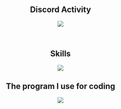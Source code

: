 <h2 align="center">Discord Activity</h2>
<p align="center">
  <a href="https://discord.com/users/735195431927021728"><img src="https://lanyard.cnrad.dev/api/735195431927021728"/></a>
</p>
<br>
<h2 align="center">Skills</h2>
<p align="center">
  <img src="https://skillicons.dev/icons?i=js,ts,go,nextjs,cpp,mongo,postgres,sqlite&theme=dark">
</p>
<h2 align="center">The program I use for coding</h2>
<p align="center">
  <img src="https://skillicons.dev/icons?i=vscode,docker,androidstudio&theme=dark">
</p>
<br>
<!-- <h2 align="center">Code Activity</h2>
<p align="center">
<a href="https://wakatime.com"><img src="https://wakatime.com/share/@1613dde9-c8f6-48d2-af00-7e1a7a4183f9/73473456-a66b-4a0f-82e9-bfea5a1756bc.png" /></a>
</p>
 -->
